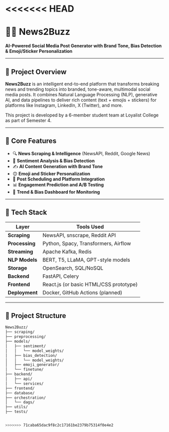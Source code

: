 <<<<<<< HEAD
=======
# 📰✨ News2Buzz

**AI-Powered Social Media Post Generator with Brand Tone, Bias Detection & Emoji/Sticker Personalization**

---

## 🚀 Project Overview

**News2Buzz** is an intelligent end-to-end platform that transforms breaking news and trending topics into branded, tone-aware, multimodal social media posts. It combines Natural Language Processing (NLP), generative AI, and data pipelines to deliver rich content (text + emojis + stickers) for platforms like Instagram, LinkedIn, X (Twitter), and more.

This project is developed by a 6-member student team at Loyalist College as part of Semester 4.

---

## 🎯 Core Features

- 🔍 **News Scraping & Intelligence** (NewsAPI, Reddit, Google News)
- 🧠 **Sentiment Analysis & Bias Detection**
- ✍️ **AI Content Generation with Brand Tone**
- 😊 **Emoji and Sticker Personalization**
- 📅 **Post Scheduling and Platform Integration**
- 📊 **Engagement Prediction and A/B Testing**
- 🧾 **Trend & Bias Dashboard for Monitoring**

---

## 🧱 Tech Stack

| Layer        | Tools Used |
|--------------|------------|
| **Scraping** | NewsAPI, snscrape, Reddit API |
| **Processing** | Python, Spacy, Transformers, Airflow |
| **Streaming** | Apache Kafka, Redis |
| **NLP Models** | BERT, T5, LLaMA, GPT-style models |
| **Storage** | OpenSearch, SQL/NoSQL |
| **Backend** | FastAPI, Celery |
| **Frontend** | React.js (or basic HTML/CSS prototype) |
| **Deployment** | Docker, GitHub Actions (planned) |

---

## 📂 Project Structure

```bash
News2Buzz/
├── scraping/
├── preprocessing/
├── models/
│   ├── sentiment/
│   │   └── model_weights/
│   ├── bias_detection/
│   │   └── model_weights/
│   ├── emoji_generator/
│   └── finetune/
├── backend/
│   ├── api/
│   └── services/
├── frontend/
├── database/
├── orchestration/
│   └── dags/
├── utils/
├── tests/


>>>>>>> 71caba65dac9f8c2c17161be2379b75314f0e4e2
